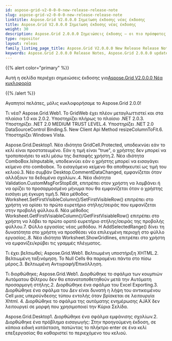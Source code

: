```yaml
---
id: aspose-grid-v2-0-0-0-new-release-release-note
slug: aspose-grid-v2-0-0-0-new-release-release-note
linktitle: Aspose.Grid V2.0.0.0 Σημείωση έκδοσης νέας έκδοσης
title: Aspose.Grid V2.0.0.0 Σημείωση έκδοσης νέας έκδοσης
weight: 30
description: Aspose.Grid 2.0.0.0 Σημειώσεις έκδοσης – οι πιο πρόσφατες βελτιώσεις, νέες δυνατότητες και διορθώσεις
type: repositor
layout: releas
family_listing_page_title: Aspose.Grid V2.0.0.0 New Release Release Note
keywords: Aspose.Grid 2.0.0.0 Release Notes, Aspose.Grid 2.0.0.0 updates and fixe
---
```

{{% alert color="primary" %}} 

 Αυτή η σελίδα περιέχει σημειώσεις έκδοσης για[Aspose.Grid V2.0.0.0 Νέα κυκλοφορία](https://releases.aspose.com/cells/net/new-releases/aspose.grid-v2.0.0.0-new-release/)

{{% /alert %}} 

 Αγαπητοί πελάτες, μόλις κυκλοφορήσαμε το Aspose.Grid 2.0.0!

 Τι νέα?
 Aspose.Grid.Web1. Το GridWeb έχει πλέον μεταγλωττιστεί και στα πλαίσια 1.0 και 2.0.2. Υποστηρίζει πλήρως το πλαίσιο .NET 2.0.3. Υποστηρίζει .NET 2.0 MEDIUM TRUST LEVEL.4. Υποστηρίζει .NET 2.0 DataSourceControl Binding.5. New Client Api Method resizeColumnToFit.6. Υποστηρίζει Windows Vista.

Aspose.Grid.Desktop1. Νέα ιδιότητα GridCell.Protected, υποδεικνύει εάν το κελί είναι προστατευμένο. Εάν η τιμή είναι "true", ο χρήστης δεν μπορεί να τροποποιήσει το κελί μέσω της διεπαφής χρήστη.2. Νέα ιδιότητα ComboBox.IsInputable, υποδεικνύει εάν ο χρήστης μπορεί να εισαγάγει κείμενο στο combobox. Το εισαγόμενο κείμενο θα αποθηκευτεί ως τιμή του κελιού.3. Νέο συμβάν Desktop.CommentDataChanged, εμφανίζεται όταν αλλάξουν τα δεδομένα σχολίων..4. Νέα ιδιότητα Validation.CustomMsgForStopEdit, επιτρέπει στον χρήστη να λαμβάνει ή να ορίζει το προσαρμοσμένο μήνυμα που θα εμφανίζεται όταν ο χρήστης εισάγει μη έγκυρη τιμή.5. Νέα μέθοδος Worksheet.SetFirstVisibleColumn()/SetFirstVisibleRow() επιτρέπει στο χρήστη να ορίσει το πρώτο ευρετήριο στήλης/σειράς που εμφανίζεται στην προβολή φύλλου.6. Νέα μέθοδος Worksheet.GetFirstVisiableColumn()/GetFirstVisiableRow() επιτρέπει στο χρήστη να λάβει το πρώτο ορατό ευρετήριο στήλης/σειράς της προβολής φύλλου.7. Φύλλο εργασίας νέας μεθόδου. Η AddSelectedRange() δίνει τη δυνατότητα στο χρήστη να προσθέσει νέα επιλεγμένη περιοχή στο φύλλο εργασίας..8. Νέα ιδιότητα Worksheet.ShowGridlines, επιτρέπει στο χρήστη να εμφανίζει/κρύβει τις γραμμές πλέγματος.

 Τι έχει βελτιωθεί;
Aspose.Grid.Web1. Βελτιωμένη υποστήριξη XHTML.2. Βελτιωμένη ταξινόμηση. Το Null Cells θα παραμένει πάντα στο πίσω μέρος.3. Βελτιωμένη Αντιγραφή/Επικόλληση.

 Τι διορθώθηκε;
 Aspose.Grid.Web1. Διορθώθηκε το σφάλμα των κουμπιών Αυτόματου Φίλτρου δεν θα επανατοποθετηθούν μετά την Αυτόματη προσαρμογή στήλης.2. Διορθώθηκε ένα σφάλμα του Excel Exporting.3. Διορθώθηκε ένα σφάλμα του Δεν είναι δυνατή η λήψη του αντικειμένου Cell μιας υπερσύνδεσης τύπου εντολής όταν βρίσκεται σε λειτουργία Xhtml. 4. Διορθώθηκε το σφάλμα της αυτόματης ενημέρωσης AJAX δεν λειτουργεί σε μορφή που χρησιμοποιεί την Κύρια Σελίδα.

Aspose.Grid.Desktop1. Διορθώθηκε ένα σφάλμα εμφάνισης σχολίων.2. Διορθώθηκε ένα πρόβλημα εισαγωγής: Στην προηγούμενη έκδοση, σε κάποια ειδική κατάσταση, πατώντας το πλήκτρο enter σε ένα κελί επεξεργασίας θα καθαριστεί το περιεχόμενο του κελιού.
